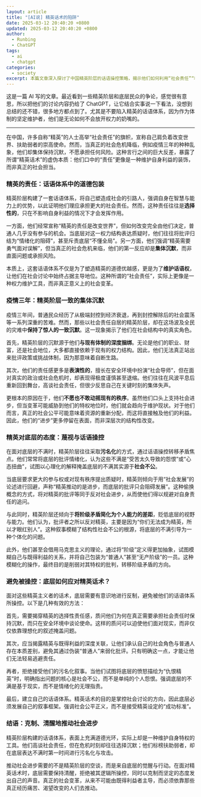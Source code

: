 ```yaml
---
layout: article
title: "[AI说] 精英话术的陷阱"
date: 2025-03-12 20:40:20 +0800
updated: 2025-03-12 20:40:20 +0800
author:
  - Runbing
  - ChatGPT
tags:
  - ai
  - chatgpt
categories:
  - society
excerpt: 本篇文章深入探讨了中国精英阶层的话语操控策略，揭示他们如何利用“社会责任”“精英担当”等话术塑造道德优越感，却在真正的社会危机面前选择沉默。同时，文章剖析了精英如何通过模糊阶级概念、污名化底层不满，以维护自身特权。面对这些话术陷阱，底层需要识破其本质，拒绝被动接受精英定义的社会叙事，并积极建立自己的话语体系，以推动真正的社会变革。
---
```


这是一篇 AI 写的文章。最近看到一些精英阶层和底层民众的争论，感觉很有意思，所以把他们的讨论内容扔给了 ChatGPT，让它结合实事说一下看法，没想到总结的还不错，很多地方都点到了。尤其是不要陷入精英的话语体系，因为作为体制的坚定维护者，他们是无论如何不会放开权力的奶嘴的。

---

在中国，许多自称“精英”的人士高举“社会责任”的旗帜，宣称自己肩负着改变世界、扶助弱者的崇高使命。然而，当真正的社会危机降临，例如疫情三年的种种乱象，他们却集体保持沉默，不愿承担任何风险。这种言行之间的巨大反差，暴露了所谓“精英话术”的虚伪本质：他们口中的“责任”更像是一种维护自身利益的装饰，而非真正的社会担当。

### 精英的责任：话语体系中的道德包装

精英阶层构建了一套话语体系，将自己塑造成社会的引路人，强调自身在智慧与能力上的优势，以此证明他们理应承担更大的社会责任。然而，这种责任往往是**选择性的**，只在不影响自身利益的情况下才会发挥作用。

一方面，他们经常宣称“精英的责任是改变世界”，但如何改变完全由他们决定，普通人几乎没有参与的机会。当底层对这一权力结构表达质疑时，他们往往将批评归结为“情绪化的阻碍”，甚至斥责底层“不懂全局”。另一方面，他们强调“精英需要勇气面对误解”，但当真正的社会危机来临，他们的第一反应却是**集体沉默**，而非直面问题或承担风险。

本质上，这套话语体系不仅是为了塑造精英的道德优越感，更是为了**维护话语权**，让他们在社会讨论中始终占据主导地位。这种所谓的“社会责任”，实际上更像是一种权力维护工具，而非真正意义上的社会变革。

### 疫情三年：精英阶层一致的集体沉默

疫情三年间，普通民众经历了从极端封控到经济衰退，再到封控解除后的社会震荡等一系列深重的苦难。然而，那些以社会责任自居的精英阶层，却在这场波及全民的灾难中**保持了惊人的一致沉默**。这一现象揭示了他们在社会结构中的真实角色。

首先，精英阶层的沉默源于他们**与现有体制的深度捆绑**。无论是他们的职业、财富，还是社会地位，大多都直接依赖于现有的权力结构。因此，他们无法真正站出来批评政策或挑战体制，因为那意味着自断生路。

其次，他们的责任感更多是**表演性的**，擅长在安全环境中扮演“社会导师”，但在面对真实的政治或社会危机时，却表现得极度谨慎甚至退缩。他们往往在风波平息后重新回到舞台，高谈社会责任，但很少反思自己在关键时刻的集体失声。

更根本的原因在于，他们**不愿也不敢动摇现有的秩序**。虽然他们口头上支持社会进步，但当变革可能威胁到他们的特权地位时，他们就会趋向于维护现状。对于他们而言，真正的社会公平可能意味着资源的重新分配，而这将直接触及他们的利益。因此，他们的“进步”更多停留在表面，而非深层次的结构性改变。

### 精英对底层的态度：蔑视与话语操控

在面对底层的不满时，精英阶层往往采取**污名化**的方式，通过话语操控转移矛盾焦点。他们常常将底层的批评情绪化，认为这些不满是“受苦太久导致的怨恨”或“心态扭曲”，试图以心理化的解释掩盖底层的不满其实源于**社会不公**。

当底层要求更大的参与权或对现有秩序提出质疑时，精英则倾向于用“社会发展”的论述进行回避，声称“精英推动的是进步，而底层的批评只会阻碍发展”。这种偷换概念的方式，将对精英的批评等同于反对社会进步，从而使他们得以规避对自身责任的追问。

与此同时，精英阶层还倾向于**将阶级矛盾简化为个人能力的差距**，贬低底层的视野与能力。他们认为，批评者之所以反对精英，主要是因为“你们无法成为精英，所以才眼红别人”。这种叙事模糊了结构性社会不公的根源，将底层的不满引导为一种个体化的问题。

此外，他们甚至会借用马克思主义的理论，通过将“阶级”定义得更加抽象，试图模糊自己与既得利益的关系，并将自己包装为“普通人”甚至“无产阶级”的一员。这种模糊化的操作，最终目的是削弱对其特权的批判，转移阶级矛盾的方向。

### 避免被操控：底层如何应对精英话术？

面对这些精英主义者的话术，底层需要有意识地进行反制，避免被他们的话语体系所操控。以下是几种有效的方法：

首先，需要揭穿精英的选择性责任感，质问他们为何在真正需要承担社会责任时保持沉默，而只在安全环境中谈论使命。这样的质问可以迫使他们面对现实，而非仅仅依靠理想化的叙述掩盖问题。

其次，应当揭露精英与既得利益的深度关联，让他们承认自己的社会角色与普通人存在本质差别，避免其通过伪装“普通人”来弱化批评。只有明确这一点，才能让他们无法轻易逃避责任。

再者，拒绝接受他们的污名化叙事。当他们试图将底层的愤怒描绘为“仇恨精英”时，明确指出问题的核心是社会不公，而不是单纯的个人怨恨。强调底层的不满是基于现实，而不是情绪化的无理指责。

最后，建立自己的话语体系。精英话术的目的是掌控社会讨论的方向，因此底层必须发展自己的叙事框架。强调社会公平正义，而不是接受精英设定的“成功标准”。

### 结语：克制、清醒地推动社会进步

精英阶层构建的话语体系，表面上充满道德光环，实际上却是一种维护自身特权的工具。他们高谈社会责任，但在危机时刻却往往选择沉默；他们标榜扶助弱者，却在底层表达不满时第一时间进行污名化与攻击。

推动社会进步需要的不是精英阶层的空谈，而是来自底层的觉醒与行动。在面对精英话术时，底层需要保持清醒，拒绝被其逻辑所操控，同时以克制而坚定的态度发出自己的声音。真正的社会变革，从来不可能由既得利益者主导，而必须依靠那些真正经历痛苦、渴望改变的人们去推动。
